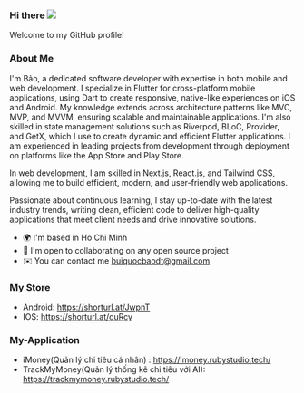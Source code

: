 ### Hi there ![](https://user-images.githubusercontent.com/18350557/176309783-0785949b-9127-417c-8b55-ab5a4333674e.gif)

Welcome to my GitHub profile!


### About Me
I'm Bảo, a dedicated software developer with expertise in both mobile and web development. I specialize in Flutter for cross-platform mobile applications, using Dart to create responsive, native-like experiences on iOS and Android. My knowledge extends across architecture patterns like MVC, MVP, and MVVM, ensuring scalable and maintainable applications. I'm also skilled in state management solutions such as Riverpod, BLoC, Provider, and GetX, which I use to create dynamic and efficient Flutter applications. I am experienced in leading projects from development through deployment on platforms like the App Store and Play Store.

In web development, I am skilled in Next.js, React.js, and Tailwind CSS, allowing me to build efficient, modern, and user-friendly web applications.

Passionate about continuous learning, I stay up-to-date with the latest industry trends, writing clean, efficient code to deliver high-quality applications that meet client needs and drive innovative solutions.

- 🌍 I'm based in Ho Chi Minh
- 🤝 I'm open to collaborating on any open source project
- ✉️ You can contact me [buiquocbaodt@gmail.com](mailto:buiquocbaodt@gmail.com)

### My Store
- Android: https://shorturl.at/JwpnT
- IOS: https://shorturl.at/ouRcy

### My-Application
- iMoney(Quản lý chi tiêu cá nhân) : https://imoney.rubystudio.tech/
- TrackMyMoney(Quản lý thống kê chi tiêu với AI): https://trackmymoney.rubystudio.tech/

